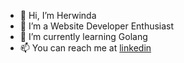 - 👋 Hi, I’m Herwinda
- 👀 I’m a Website Developer Enthusiast
- 🌱 I’m currently learning Golang
- 📫 You can reach me at [linkedin](https://www.linkedin.com/in/herwinda-marwaa-813045194/)

